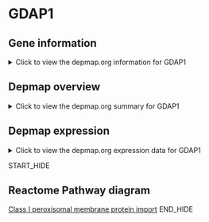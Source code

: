 <h1>GDAP1</h1>

<h2>Gene information</h2>
<details>
  <summary>Click to view the depmap.org information for GDAP1</summary>
  <iframe src="https://depmap.org/portal/gene/GDAP1?tab=about" style="border:none;width:100%;height:800px"></iframe>
</details>

<h2>Depmap overview</h2>
<details>
  <summary>Click to view the depmap.org summary for GDAP1</summary>
  <iframe src="https://depmap.org/portal/gene/GDAP1?tab=overview" style="border:none;width:100%;height:800px"></iframe>
</details>

<h2>Depmap expression</h2>
<details>
  <summary>Click to view the depmap.org expression data for GDAP1</summary>
  <iframe src="https://depmap.org/portal/gene/GDAP1?tab=characterization" style="border:none;width:100%;height:800px"></iframe>
</details>


START_HIDE
<h2>Reactome Pathway diagram</h2>
<a href="https://reactome.org/PathwayBrowser/#/R-HSA-9603798">Class I peroxisomal membrane protein import</a>
END_HIDE


